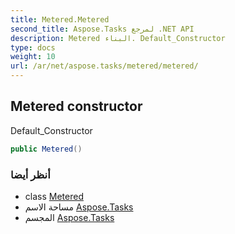 ```yaml
---
title: Metered.Metered
second_title: Aspose.Tasks لمرجع .NET API
description: Metered البناء. Default_Constructor
type: docs
weight: 10
url: /ar/net/aspose.tasks/metered/metered/
---
```

## Metered constructor

Default_Constructor

```csharp
public Metered()
```

### أنظر أيضا

* class [Metered](../)
* مساحة الاسم [Aspose.Tasks](../../metered/)
* المجسم [Aspose.Tasks](../../../)


